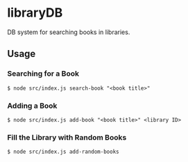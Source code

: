# libraryDB
DB system for searching books in libraries.

## Usage

### Searching for a Book

    $ node src/index.js search-book "<book title>"

### Adding a Book

    $ node src/index.js add-book "<book title>" <library ID>

### Fill the Library with Random Books

    $ node src/index.js add-random-books
